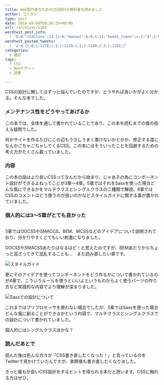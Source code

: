 ```yaml
---
title: Web製作者のためのCSS設計の教科書を読みました
author: コニタン
type: post
date: 2014-09-09T00:26:29+00:00
url: /archives/1164
wordtwit_post_info:
  - 'O:8:"stdClass":13:{s:6:"manual";b:0;s:11:"tweet_times";s:1:"4";s:5:"delay";s:1:"0";s:7:"enabled";s:1:"1";s:10:"separation";s:3:"270";s:7:"version";s:3:"3.6";s:14:"tweet_template";b:0;s:6:"status";i:2;s:6:"result";a:0:{}s:13:"tweet_counter";i:5;s:13:"tweet_log_ids";a:4:{i:0;i:1178;i:1;i:1179;i:2;i:1180;i:3;i:1181;}s:9:"hash_tags";a:0:{}s:8:"accounts";a:1:{i:0;s:6:"skd_nw";}}'
wordtwit_posted_tweets:
  - 'a:4:{i:0;i:1178;i:1;i:1179;i:2;i:1180;i:3;i:1181;}'
categories:
  - 雑記
tags:
  - CSS
  - Webデザイン
  - 読書

---
```

CSSの設計に関してはずっと悩んでいたのですが、どうやれば良いかがよく分かる。そんな本でした。

<!--more-->

### メンテナンス性をどうやってあげるか

この本では、全体を通して書かれていることであり、この本を読むまでの僕の抱える疑問でした。
  
何かサイトを作るたびにこの辺もう少しうまく書けないかとかか、修正する度になんかごちゃごちゃしてくるCSS。この本にはそういったことを回避するための考え方がたくさん載っていました。

### 内容

この本の話はより良いCSSってなんだから始まり、じゃあその為にコンポーネント設計ができるよねってことが3章〜4章。5章ではそれをSassを使った場合どんな風にできるかをマルチクラスとシングルクラスの二種類で解説。6章ではCSSのコメントはどう使うのが良いのかなどスタイルガイドに関する事が書かれていました。

### 個人的には3〜5章がとても良かった

<img src="https://i1.wp.com/peng-note.com/images/2014/09/2014-09-08_22_03_00.jpg?fit=555%2C400" alt="" class="aligncenter size-full wp-image-1171" srcset="https://i1.wp.com/peng-note.com/images/2014/09/2014-09-08_22_03_00.jpg?w=555 555w, https://i1.wp.com/peng-note.com/images/2014/09/2014-09-08_22_03_00.jpg?resize=300%2C216 300w" sizes="(max-width: 555px) 100vw, 555px" data-recalc-dims="1" />
  
3章ではOOCSSやSMACCS、BEM、MCSSなどのアイデアについて説明されており、分かりやすくとてもいい刺激になりました。
  
OOCSSやSMACSSあたりはなるほど！と思えたのですが、BEMあたりからちょっと混ざってきて混乱することも…　また読み直したい章です。

<img src="https://i1.wp.com/peng-note.com/images/2014/09/2014-09-08_22_05_19.jpg?fit=525%2C400" alt="スタイルガイド" class="aligncenter size-full wp-image-1172" srcset="https://i1.wp.com/peng-note.com/images/2014/09/2014-09-08_22_05_19.jpg?w=525 525w, https://i1.wp.com/peng-note.com/images/2014/09/2014-09-08_22_05_19.jpg?resize=300%2C228 300w" sizes="(max-width: 525px) 100vw, 525px" data-recalc-dims="1" />
  
更にそのアイデアを使ってコンポーネントをどう作るかについて書かれているのが4章で、こういうルールを使うといいよというものからよく使うパーツの作り方など実践的な内容でより理解が深まりました。

<img src="https://i2.wp.com/peng-note.com/images/2014/09/2014-09-08_22_04_13.jpg?fit=570%2C400" alt="Sassでの設計について" class="aligncenter size-full wp-image-1173" srcset="https://i2.wp.com/peng-note.com/images/2014/09/2014-09-08_22_04_13.jpg?w=570 570w, https://i2.wp.com/peng-note.com/images/2014/09/2014-09-08_22_04_13.jpg?resize=300%2C210 300w, https://i2.wp.com/peng-note.com/images/2014/09/2014-09-08_22_04_13.jpg?resize=200%2C140 200w" sizes="(max-width: 570px) 100vw, 570px" data-recalc-dims="1" />
  
これまではプリプロセッサを使わない場合でしたが、5章ではSassを使った場合どんな風に創ることができるかという内容で、マルチクラスとシングルクラスでの設計について書かれていました。
  
個人的にはシングルクラス派かな？

### 読んだあとで

読んだ後は色んな方々が「CSS書き直したくなった！」と言っているのをTwitterで見かけていたんですが、実際僕も書き直したくなりました。
  
きっと誰もが良いCSS設計をするヒントを得られる本だと思います。CSSに触れる方はぜひ。